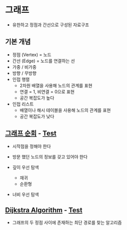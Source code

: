 # 그래프
- 유한하고 정점과 간선으로 구성된 자료구조

## 기본 개념
- 정점 (Vertex) = 노드
- 간선 (Edge) = 노드를 연결하는 선
- 가중 / 비가중
- 방향 / 무방향
- 인접 행렬
  - 2차원 배열을 사용해 노드의 관계를 표현
  - 연결 = 1, 비연결 = 0으로 표현
  - 공간 복잡도가 높다
- 인접 리스트
  - 배열이나 해시 테이블을 사용해 노드의 관계를 표현
  - 공간 복잡도가 낮다

## [그래프 순회](../src/main/java/graph/graphTraversal.java) - [Test](../src/test/java/graph/graphTraversalTest.java)
- 시작점을 정해야 한다
- 방문 했던 노드의 정보를 갖고 있어야 한다

- 깊이 우선 탐색
  - 재귀
  - 순환형
- 너비 우선 탐색

## [Dijkstra Algorithm](../src/main/java/graph/DijkstraAlgorithm.java) - [Test](../src/test/java/graph/DijkstraAlgorithmTest.java)
- 그래프의 두 정점 사이에 존재하는 최단 경로를 찾는 알고리즘
